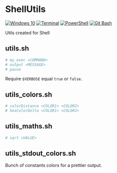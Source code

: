 # ShellUtils

[![Windows 10](https://img.shields.io/badge/Windows-10-blue?logo=Windows)](https://www.microsoft.com/)
[![Terminal](https://img.shields.io/badge/Windows%20Terminal-cmd.exe-lightgrey?logo=Windows-Terminal)](https://www.microsoft.com/)
[![PowerShell](https://img.shields.io/badge/PowerShell-powershell.exe-blue?logo=PowerShell)](https://www.microsoft.com/)
[![Git Bash](https://img.shields.io/badge/Git%20Bash-git--bash.exe-blue?logo=GitHub)](https://desktop.github.com/)

Utils created for Shell

## utils.sh

```sh
# my_exec <COMMAND>
# output <MESSAGE>
# pause
```

Require `$VERBOSE` equal `true` or `false`.

## utils_colors.sh

```sh
# colorDistance <COLOR1> <COLOR2>
# hexColorDelta <COLOR1> <COLOR2>
```

## utils_maths.sh

```sh
# sqrt <VALUE>
```

## utils_stdout_colors.sh

Bunch of constants colors for a prettier output.
